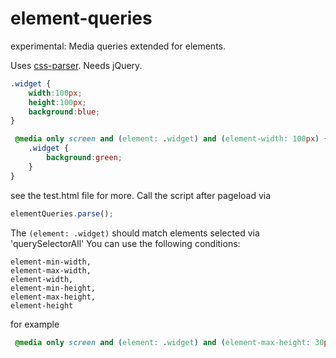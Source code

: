element-queries
===============

experimental: Media queries extended for elements.

Uses [css-parser](https://github.com/visionmedia/css-parse).
Needs jQuery.

```css
.widget {
    width:100px;
    height:100px;
    background:blue;
}

 @media only screen and (element: .widget) and (element-width: 100px) {
    .widget {
        background:green;
    }
}
```
see the test.html file for more. Call the script after pageload via 
```js
elementQueries.parse();
```
The ```(element: .widget)``` should match elements selected via 'querySelectorAll'
You can use the following conditions:
```
element-min-width,
element-max-width,
element-width,
element-min-height,
element-max-height,
element-height
```

for example
```css
 @media only screen and (element: .widget) and (element-max-height: 30px)
```

